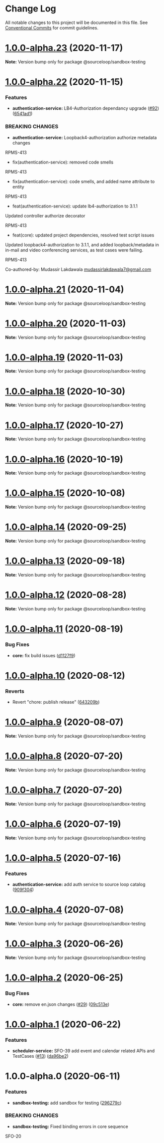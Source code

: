 # Change Log

All notable changes to this project will be documented in this file.
See [Conventional Commits](https://conventionalcommits.org) for commit guidelines.

# [1.0.0-alpha.23](https://github.com/sourcefuse/loopback4-microservice-catalog/compare/@sourceloop/sandbox-testing@1.0.0-alpha.22...@sourceloop/sandbox-testing@1.0.0-alpha.23) (2020-11-17)

**Note:** Version bump only for package @sourceloop/sandbox-testing





# [1.0.0-alpha.22](https://github.com/sourcefuse/loopback4-microservice-catalog/compare/@sourceloop/sandbox-testing@1.0.0-alpha.21...@sourceloop/sandbox-testing@1.0.0-alpha.22) (2020-11-15)


### Features

* **authentication-service:** LB4-Authorization dependancy upgrade ([#92](https://github.com/sourcefuse/loopback4-microservice-catalog/issues/92)) ([6541ad1](https://github.com/sourcefuse/loopback4-microservice-catalog/commit/6541ad1c68c5d764f1ef211b0c6d77b263a1520f))


### BREAKING CHANGES

* **authentication-service:** Loopback4-authorization authorize metadata changes

RPMS-413

* fix(authentication-service): removed code smells

RPMS-413

* fix(authentication-service): code smells, and added name attribute to entity

RPMS-413

* feat(authentication-service): update lb4-authorization to 3.1.1

Updated controller authorize decorator

RPMS-413

* feat(core): updated project dependencies, resolved test script issues

Updated loopback4-authorization to 3.1.1, and added loopback/metadata in in-mail and video
conferencing services, as test cases were failing.



RPMS-413

Co-authored-by: Mudassir Lakdawala <mudassirlakdawala7@gmail.com>





# [1.0.0-alpha.21](https://github.com/sourcefuse/loopback4-microservice-catalog/compare/@sourceloop/sandbox-testing@1.0.0-alpha.20...@sourceloop/sandbox-testing@1.0.0-alpha.21) (2020-11-04)

**Note:** Version bump only for package @sourceloop/sandbox-testing





# [1.0.0-alpha.20](https://github.com/sourcefuse/loopback4-microservice-catalog/compare/@sourceloop/sandbox-testing@1.0.0-alpha.19...@sourceloop/sandbox-testing@1.0.0-alpha.20) (2020-11-03)

**Note:** Version bump only for package @sourceloop/sandbox-testing





# [1.0.0-alpha.19](https://github.com/sourcefuse/loopback4-microservice-catalog/compare/@sourceloop/sandbox-testing@1.0.0-alpha.18...@sourceloop/sandbox-testing@1.0.0-alpha.19) (2020-11-03)

**Note:** Version bump only for package @sourceloop/sandbox-testing





# [1.0.0-alpha.18](https://github.com/sourcefuse/loopback4-microservice-catalog/compare/@sourceloop/sandbox-testing@1.0.0-alpha.17...@sourceloop/sandbox-testing@1.0.0-alpha.18) (2020-10-30)

**Note:** Version bump only for package @sourceloop/sandbox-testing





# [1.0.0-alpha.17](https://github.com/sourcefuse/loopback4-microservice-catalog/compare/@sourceloop/sandbox-testing@1.0.0-alpha.16...@sourceloop/sandbox-testing@1.0.0-alpha.17) (2020-10-27)

**Note:** Version bump only for package @sourceloop/sandbox-testing





# [1.0.0-alpha.16](https://github.com/sourcefuse/loopback4-microservice-catalog/compare/@sourceloop/sandbox-testing@1.0.0-alpha.15...@sourceloop/sandbox-testing@1.0.0-alpha.16) (2020-10-19)

**Note:** Version bump only for package @sourceloop/sandbox-testing





# [1.0.0-alpha.15](https://github.com/sourcefuse/loopback4-microservice-catalog/compare/@sourceloop/sandbox-testing@1.0.0-alpha.14...@sourceloop/sandbox-testing@1.0.0-alpha.15) (2020-10-08)

**Note:** Version bump only for package @sourceloop/sandbox-testing





# [1.0.0-alpha.14](https://github.com/sourcefuse/loopback4-microservice-catalog/compare/@sourceloop/sandbox-testing@1.0.0-alpha.13...@sourceloop/sandbox-testing@1.0.0-alpha.14) (2020-09-25)

**Note:** Version bump only for package @sourceloop/sandbox-testing





# [1.0.0-alpha.13](https://github.com/sourcefuse/loopback4-microservice-catalog/compare/@sourceloop/sandbox-testing@1.0.0-alpha.12...@sourceloop/sandbox-testing@1.0.0-alpha.13) (2020-09-18)

**Note:** Version bump only for package @sourceloop/sandbox-testing





# [1.0.0-alpha.12](https://github.com/sourcefuse/loopback4-microservice-catalog/compare/@sourceloop/sandbox-testing@1.0.0-alpha.11...@sourceloop/sandbox-testing@1.0.0-alpha.12) (2020-08-28)

**Note:** Version bump only for package @sourceloop/sandbox-testing





# [1.0.0-alpha.11](https://github.com/sourcefuse/loopback4-microservice-catalog/compare/@sourceloop/sandbox-testing@1.0.0-alpha.10...@sourceloop/sandbox-testing@1.0.0-alpha.11) (2020-08-19)


### Bug Fixes

* **core:** fix build issues ([d1127f9](https://github.com/sourcefuse/loopback4-microservice-catalog/commit/d1127f9567df6636e961bae821c5836f494dfbfd))





# [1.0.0-alpha.10](https://github.com/sourcefuse/loopback4-microservice-catalog/compare/@sourceloop/sandbox-testing@1.0.0-alpha.9...@sourceloop/sandbox-testing@1.0.0-alpha.10) (2020-08-12)


### Reverts

* Revert "chore: publish release" ([643209b](https://github.com/sourcefuse/loopback4-microservice-catalog/commit/643209b46d2611a696fed91bdc4a153bf8d24f96))





# [1.0.0-alpha.9](https://github.com/sourcefuse/loopback4-microservice-catalog/compare/@sourceloop/sandbox-testing@1.0.0-alpha.8...@sourceloop/sandbox-testing@1.0.0-alpha.9) (2020-08-07)

**Note:** Version bump only for package @sourceloop/sandbox-testing





# [1.0.0-alpha.8](https://github.com/sourcefuse/loopback4-microservice-catalog/compare/@sourceloop/sandbox-testing@1.0.0-alpha.7...@sourceloop/sandbox-testing@1.0.0-alpha.8) (2020-07-20)

**Note:** Version bump only for package @sourceloop/sandbox-testing





# [1.0.0-alpha.7](https://github.com/sourcefuse/loopback4-microservice-catalog/compare/@sourceloop/sandbox-testing@1.0.0-alpha.6...@sourceloop/sandbox-testing@1.0.0-alpha.7) (2020-07-20)

**Note:** Version bump only for package @sourceloop/sandbox-testing





# [1.0.0-alpha.6](https://github.com/sourcefuse/loopback4-microservice-catalog/compare/@sourceloop/sandbox-testing@1.0.0-alpha.5...@sourceloop/sandbox-testing@1.0.0-alpha.6) (2020-07-19)

**Note:** Version bump only for package @sourceloop/sandbox-testing





# [1.0.0-alpha.5](https://github.com/sourcefuse/loopback4-microservice-catalog/compare/@sourceloop/sandbox-testing@1.0.0-alpha.4...@sourceloop/sandbox-testing@1.0.0-alpha.5) (2020-07-16)


### Features

* **authentication-service:** add auth service to source loop catalog ([909f304](https://github.com/sourcefuse/loopback4-microservice-catalog/commit/909f304dc056a08cf0dfcfdbabe400ca6e1aa9ee))





# [1.0.0-alpha.4](https://github.com/sourcefuse/loopback4-microservice-catalog/compare/@sourceloop/sandbox-testing@1.0.0-alpha.3...@sourceloop/sandbox-testing@1.0.0-alpha.4) (2020-07-08)

**Note:** Version bump only for package @sourceloop/sandbox-testing





# [1.0.0-alpha.3](https://github.com/sourcefuse/loopback4-microservice-catalog/compare/@sourceloop/sandbox-testing@1.0.0-alpha.2...@sourceloop/sandbox-testing@1.0.0-alpha.3) (2020-06-26)

**Note:** Version bump only for package @sourceloop/sandbox-testing





# [1.0.0-alpha.2](https://github.com/sourcefuse/loopback4-microservice-catalog/compare/@sourceloop/sandbox-testing@1.0.0-alpha.1...@sourceloop/sandbox-testing@1.0.0-alpha.2) (2020-06-25)


### Bug Fixes

* **core:** remove en.json changes ([#29](https://github.com/sourcefuse/loopback4-microservice-catalog/issues/29)) ([09c513e](https://github.com/sourcefuse/loopback4-microservice-catalog/commit/09c513e2cb64dd6e61bc3f07a3a854a9afe3c5f4))





# [1.0.0-alpha.1](https://github.com/sourcefuse/loopback4-microservice-catalog/compare/@sourceloop/sandbox-testing@1.0.0-alpha.0...@sourceloop/sandbox-testing@1.0.0-alpha.1) (2020-06-22)


### Features

* **scheduler-service:** SFO-39 add event and calendar related APIs and TestCases ([#13](https://github.com/sourcefuse/loopback4-microservice-catalog/issues/13)) ([da96be2](https://github.com/sourcefuse/loopback4-microservice-catalog/commit/da96be20198de971a6c054cea30243e65fcc99a6))





# 1.0.0-alpha.0 (2020-06-11)


### Features

* **sandbox-testing:** add sandbox for testing ([296279c](https://github.com/sourcefuse/loopback4-microservice-catalog/commit/296279cbeeea2409d2959b48252c48b7891aea3c))


### BREAKING CHANGES

* **sandbox-testing:** Fixed binding errors in core sequence

SFO-20
